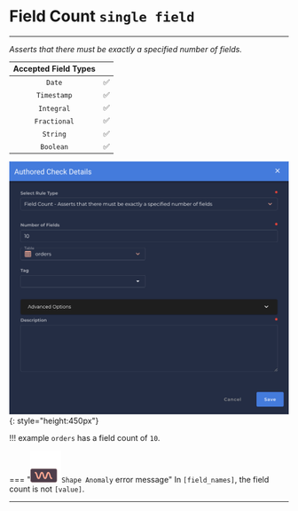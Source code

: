 # Field Count <spam id='single-field'>`single field`</spam>

---

*Asserts that there must be exactly a specified number of fields.*

| Accepted Field Types   |                      |
| :--------------------: | :------------------: |
| `Date`                 | :white_check_mark:   |
| `Timestamp`            | :white_check_mark:   |
| `Integral`             | :white_check_mark:   |
| `Fractional`           | :white_check_mark:   |
| `String`               | :white_check_mark:   |
| `Boolean`              | :white_check_mark:   |

![Screenshot](../assets/checks/rule-types/field-count-check.png){: style="height:450px"}

!!! example
    `orders` has a field count of `10`.

=== "![Screenshot](../assets/checks/rule-types/icons/icon-shape-anomaly-dark.svg)`Shape Anomaly` error message"
    In `[field_names]`, the field count is not `[value]`.

---